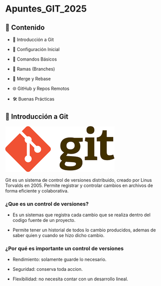 # Apuntes_GIT_2025 

## 🧠 Contenido ##

+ 📌 Introducción a Git

+ 📁 Configuración Inicial

+ 📂 Comandos Básicos

+ 🧭 Ramas (Branches)

+ 🔁 Merge y Rebase

+ 🌐 GitHub y Repos Remotos

+ 🛠️ Buenas Prácticas


## 📌 Introducción a Git ##

![Git_Logo](img/git_logo.png)

Git es un sistema de control de versiones distribuido, creado por Linus Torvalds en 2005. Permite registrar y controlar cambios en archivos de forma eficiente y colaborativa.

### ¿Que es un control de versiones? ###
 
+ Es un sistemas que registra cada cambio que se realiza dentro del codigo fuente de un proyecto.

+ Permite tener un historial de todos lo cambio producidos, ademas de saber quien y cuando se hizo dicho cambio.

### ¿Por qué es importante un control de versiones ###

+ Rendimiento: solamente guarde lo necesario.

+ Seguridad: conserva toda accion.

+ Flexibilidad: no necesita contar con un desarrollo lineal.

